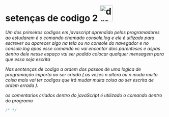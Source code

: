 
   # setenças de codigo 2   <img src="https://upload.wikimedia.org/wikipedia/commons/thumb/d/d4/Javascript-shield.svg/397px-Javascript-shield.svg.png" alt="drawing" width="40" height="50"/>

  *Um dos primeiros codigos em javascript aprendido pelos programadores ao estudarem é o comando chamado console.log e ele é utlizado para escrever ou aparecer algo na tela ou no console do navegador e no console.log apos esse comando vc vai encontar dois parenteses e aspas dentro dele nesse espaço vai ser podido colocar qualquer mensagem para que essa seja escrita* 

  *Nas sentenças de codigo a ordem dos passos de uma logica de programação importa ao ser criada ( as vezes n altera ou n muda muita coisa mais vai ter codigos que irá mudar muita coisa ao ser escrita de ordem errada ).*

  *os comentarios criados dentro do javaScript é utilizado o comando dentro do programa*
   ~~~javascript 
   /* */ 
   ~~~~
   